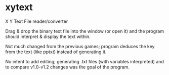 xytext
======

X Y Text File reader/converter

Drag & drop the binary text file into the window (or open it) and the program should interpret & display the text within.

Not much changed from the previous games; program deduces the key from the text (like pptxt) instead of generating it. 

No intent to add editing; generating .txt files (with variables interpreted) and to compare v1.0-v1.2 changes was the goal of the program.

